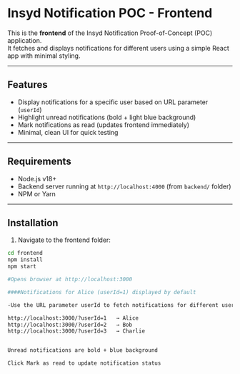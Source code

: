 # Insyd Notification POC - Frontend

This is the **frontend** of the Insyd Notification Proof-of-Concept (POC) application.  
It fetches and displays notifications for different users using a simple React app with minimal styling.

---

## Features

- Display notifications for a specific user based on URL parameter (`userId`)
- Highlight unread notifications (bold + light blue background)
- Mark notifications as read (updates frontend immediately)
- Minimal, clean UI for quick testing

---

## Requirements

- Node.js v18+  
- Backend server running at `http://localhost:4000` (from `backend/` folder)
- NPM or Yarn

---

## Installation

1. Navigate to the frontend folder:
```bash
cd frontend
npm install
npm start

#Opens browser at http://localhost:3000

####Notifications for Alice (userId=1) displayed by default

-Use the URL parameter userId to fetch notifications for different users:

http://localhost:3000/?userId=1   → Alice
http://localhost:3000/?userId=2   → Bob
http://localhost:3000/?userId=3   → Charlie


Unread notifications are bold + blue background

Click Mark as read to update notification status

